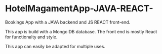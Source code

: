 # HotelMagamentApp-JAVA-REACT-
Bookings App with a JAVA backend and JS REACT front-end.


This app is build with a Mongo DB database. The front end is mostly React for functionalty and style.

This app can easily be adapted for multiple uses. 

